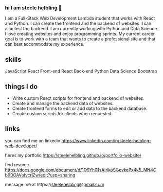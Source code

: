 ### hi I am steele helbling 👋

I am a Full-Stack Web Development Lambda student that works with React and Python. I can create the frontend and the backend of websites. I can also test the backend. I am currently working with Python and Data Science. I love creating websites and enjoy programming sprints. My current career goal is to work with a team that wants to create a professional site and that can best accommodate my experience. 

## skills
JavaScript    React Front-end     React Back-end     Python      Data Science  Bootstrap

## things I do 

* Write custom React scripts for frontend and backend of websites.
* Create and manage the backend data of websites.
* Create frontend forms to edit or add data to the backend database.
* Create custom scripts for clients when requested.

## links
you can find me on linkedin 
https://www.linkedin.com/in/steele-helbling-web-developer/

heres my portfolio 
https://steelehelbling.github.io/portfolio-website/

find resume
https://docs.google.com/document/d/1O9Yh01sAIrlkoSGevkqPx4k5_MN4Cb90OAVoIvcriZw/edit?usp=sharing

message me at 
https://steelehelbling@gmail.com

